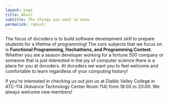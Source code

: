 ```yaml
---
layout: page
title: About
subtitle: The things you want to know
permalink: /about/
---
```

The focus of dvcoders is to build software development skill to prepare students for a lifetime of programming! The core subjects that we focus on is **Functional Programming, Hachathons, and Programming Contest**. Whether you are a season developer working for a fortune 500 company or someone that is just interested in the joy of computer science there is a place for you at dvcoders. At dvcoders we want you to feel welcome and comfortable to learn regardless of your computing history! 

If you're interested in checking us out join us at Diablo Valley College in ATC-114 (Advance Technology Center Room 114) from 18:00 to 20:00. We always welcome new members!
